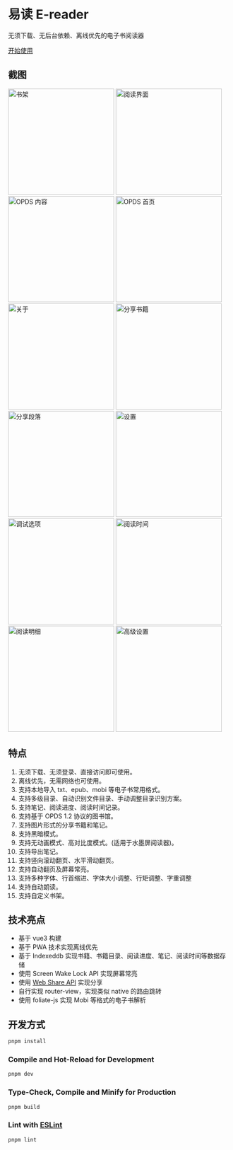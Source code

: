 # 易读 E-reader

无须下载、无后台依赖、离线优先的电子书阅读器

[开始使用](https://qwertyyb.github.io/e-reader/)

## 截图

<img src="./public/snapshots/书架.PNG" alt="书架" width="240" />
<img src="./public/snapshots/阅读界面.PNG" alt="阅读界面" width="240" />
<img src="./public/snapshots/OPDS%20内容.PNG" alt="OPDS 内容" width="240" />
<img src="./public/snapshots/OPDS%20首页.PNG" alt="OPDS 首页" width="240" />
<img src="./public/snapshots/关于.PNG" alt="关于" width="240" />
<img src="./public/snapshots/分享书籍.PNG" alt="分享书籍" width="240" />
<img src="./public/snapshots/分享段落.PNG" alt="分享段落" width="240" />
<img src="./public/snapshots/设置.PNG" alt="设置" width="240" />
<img src="./public/snapshots/调试选项.PNG" alt="调试选项" width="240" />
<img src="./public/snapshots/阅读时间.PNG" alt="阅读时间" width="240" />
<img src="./public/snapshots/阅读明细.PNG" alt="阅读明细" width="240" />
<img src="./public/snapshots/高级设置.PNG" alt="高级设置" width="240" />

## 特点

1. 无须下载、无须登录、直接访问即可使用。
2. 离线优先，无需网络也可使用。
3. 支持本地导入 txt、epub、mobi 等电子书常用格式。
4. 支持多级目录、自动识别文件目录、手动调整目录识别方案。
5. 支持笔记、阅读进度、阅读时间记录。
6. 支持基于 OPDS 1.2 协议的图书馆。
7. 支持图片形式的分享书籍和笔记。
8. 支持黑暗模式。
9. 支持无动画模式、高对比度模式。(适用于水墨屏阅读器)。
10. 支持导出笔记。
11. 支持竖向滚动翻页、水平滑动翻页。
12. 支持自动翻页及屏幕常亮。
13. 支持多种字体、行首缩进、字体大小调整、行矩调整、字重调整
14. 支持自动朗读。
15. 支持自定义书架。

## 技术亮点

- 基于 vue3 构建
- 基于 PWA 技术实现离线优先
- 基于 Indexeddb 实现书籍、书籍目录、阅读进度、笔记、阅读时间等数据存储
- 使用 Screen Wake Lock API 实现屏幕常亮
- 使用 [Web Share API](https://developer.mozilla.org/en-US/docs/Web/API/Navigator/share) 实现分享
- 自行实现 router-view，实现类似 native 的路由跳转
- 使用 foliate-js 实现 Mobi 等格式的电子书解析

## 开发方式

```sh
pnpm install
```

### Compile and Hot-Reload for Development

```sh
pnpm dev
```

### Type-Check, Compile and Minify for Production

```sh
pnpm build
```

### Lint with [ESLint](https://eslint.org/)

```sh
pnpm lint
```